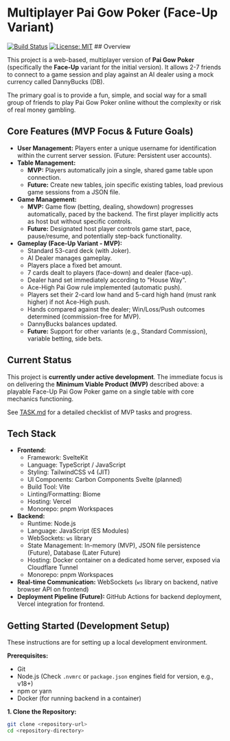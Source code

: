 # Multiplayer Pai Gow Poker (Face-Up Variant)

[![Build Status](https://img.shields.io/badge/build-passing-brightgreen)](https://github.com/your-username/your-repo) [![License: MIT](https://img.shields.io/badge/License-MIT-yellow.svg)](https://opensource.org/licenses/MIT) ## Overview

This project is a web-based, multiplayer version of **Pai Gow Poker** (specifically the **Face-Up** variant for the initial version). It allows 2-7 friends to connect to a game session and play against an AI dealer using a mock currency called DannyBucks (DB).

The primary goal is to provide a fun, simple, and social way for a small group of friends to play Pai Gow Poker online without the complexity or risk of real money gambling.

## Core Features (MVP Focus & Future Goals)

* **User Management:** Players enter a unique username for identification within the current server session. (Future: Persistent user accounts).
* **Table Management:**
    * **MVP:** Players automatically join a single, shared game table upon connection.
    * **Future:** Create new tables, join specific existing tables, load previous game sessions from a JSON file.
* **Game Management:**
    * **MVP:** Game flow (betting, dealing, showdown) progresses automatically, paced by the backend. The first player implicitly acts as host but without specific controls.
    * **Future:** Designated host player controls game start, pace, pause/resume, and potentially step-back functionality.
* **Gameplay (Face-Up Variant - MVP):**
    * Standard 53-card deck (with Joker).
    * AI Dealer manages gameplay.
    * Players place a fixed bet amount.
    * 7 cards dealt to players (face-down) and dealer (face-up).
    * Dealer hand set immediately according to "House Way".
    * Ace-High Pai Gow rule implemented (automatic push).
    * Players set their 2-card low hand and 5-card high hand (must rank higher) if not Ace-High push.
    * Hands compared against the dealer; Win/Loss/Push outcomes determined (commission-free for MVP).
    * DannyBucks balances updated.
    * **Future:** Support for other variants (e.g., Standard Commission), variable betting, side bets.

## Current Status

This project is **currently under active development**. The immediate focus is on delivering the **Minimum Viable Product (MVP)** described above: a playable Face-Up Pai Gow Poker game on a single table with core mechanics functioning.

See [TASK.md](TASK.md) for a detailed checklist of MVP tasks and progress.

## Tech Stack

* **Frontend:**
    * Framework: SvelteKit
    * Language: TypeScript / JavaScript
    * Styling: TailwindCSS v4 (JIT)
    * UI Components: Carbon Components Svelte (planned)
    * Build Tool: Vite
    * Linting/Formatting: Biome
    * Hosting: Vercel
    * Monorepo: pnpm Workspaces
* **Backend:**
    * Runtime: Node.js
    * Language: JavaScript (ES Modules)
    * WebSockets: `ws` library
    * State Management: In-memory (MVP), JSON file persistence (Future), Database (Later Future)
    * Hosting: Docker container on a dedicated home server, exposed via Cloudflare Tunnel
    * Monorepo: pnpm Workspaces
* **Real-time Communication:** WebSockets (`ws` library on backend, native browser API on frontend)
* **Deployment Pipeline (Future):** GitHub Actions for backend deployment, Vercel integration for frontend.

## Getting Started (Development Setup)

These instructions are for setting up a local development environment.

**Prerequisites:**

* Git
* Node.js (Check `.nvmrc` or `package.json` engines field for version, e.g., v18+)
* npm or yarn
* Docker (for running backend in a container)

**1. Clone the Repository:**

```bash
git clone <repository-url>
cd <repository-directory>
